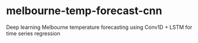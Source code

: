 # melbourne-temp-forecast-cnn
Deep learning Melbourne temperature forecasting using Conv1D + LSTM for time series regression
